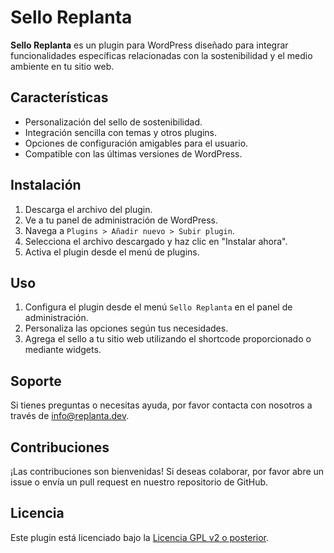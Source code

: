# Sello Replanta

**Sello Replanta** es un plugin para WordPress diseñado para integrar funcionalidades específicas relacionadas con la sostenibilidad y el medio ambiente en tu sitio web.

## Características

- Personalización del sello de sostenibilidad.
- Integración sencilla con temas y otros plugins.
- Opciones de configuración amigables para el usuario.
- Compatible con las últimas versiones de WordPress.

## Instalación

1. Descarga el archivo del plugin.
2. Ve a tu panel de administración de WordPress.
3. Navega a `Plugins > Añadir nuevo > Subir plugin`.
4. Selecciona el archivo descargado y haz clic en "Instalar ahora".
5. Activa el plugin desde el menú de plugins.

## Uso

1. Configura el plugin desde el menú `Sello Replanta` en el panel de administración.
2. Personaliza las opciones según tus necesidades.
3. Agrega el sello a tu sitio web utilizando el shortcode proporcionado o mediante widgets.

## Soporte

Si tienes preguntas o necesitas ayuda, por favor contacta con nosotros a través de [info@replanta.dev](mailto:info@replanta.dev).

## Contribuciones

¡Las contribuciones son bienvenidas! Si deseas colaborar, por favor abre un issue o envía un pull request en nuestro repositorio de GitHub.

## Licencia

Este plugin está licenciado bajo la [Licencia GPL v2 o posterior](https://www.gnu.org/licenses/gpl-2.0.html).